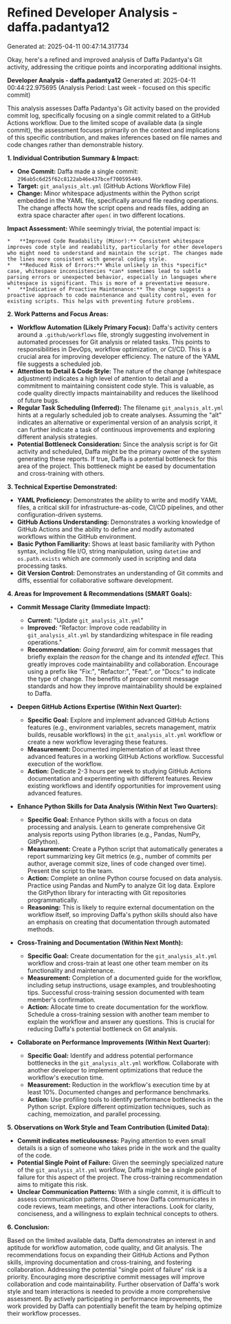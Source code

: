 # Refined Developer Analysis - daffa.padantya12
Generated at: 2025-04-11 00:47:14.317734

Okay, here's a refined and improved analysis of Daffa Padantya's Git activity, addressing the critique points and incorporating additional insights.

**Developer Analysis - daffa.padantya12**
Generated at: 2025-04-11 00:44:22.975695 (Analysis Period:  Last week - focused on this specific commit)

This analysis assesses Daffa Padantya's Git activity based on the provided commit log, specifically focusing on a single commit related to a GitHub Actions workflow. Due to the limited scope of available data (a single commit), the assessment focuses primarily on the context and implications of this specific contribution, and makes inferences based on file names and code changes rather than demonstrable history.

**1. Individual Contribution Summary & Impact:**

*   **One Commit:** Daffa made a single commit: `296ab5c6d25f62c8122ab46e437bcef700595449`.
*   **Target:** `git_analysis_alt.yml` (GitHub Actions Workflow File)
*   **Change:** Minor whitespace adjustments within the Python script embedded in the YAML file, specifically around file reading operations. The change affects how the script opens and reads files, adding an extra space character after `open(` in two different locations.

**Impact Assessment:** While seemingly trivial, the potential impact is:

    *   **Improved Code Readability (Minor):** Consistent whitespace improves code style and readability, particularly for other developers who might need to understand and maintain the script. The changes made the lines more consistent with general coding style.
    *   **Reduced Risk of Errors:** While unlikely in this *specific* case, whitespace inconsistencies *can* sometimes lead to subtle parsing errors or unexpected behavior, especially in languages where whitespace is significant. This is more of a preventative measure.
    *   **Indicative of Proactive Maintenance:** The change suggests a proactive approach to code maintenance and quality control, even for existing scripts. This helps with preventing future problems.

**2. Work Patterns and Focus Areas:**

*   **Workflow Automation (Likely Primary Focus):** Daffa's activity centers around a `.github/workflows` file, strongly suggesting involvement in automated processes for Git analysis or related tasks. This points to responsibilities in DevOps, workflow optimization, or CI/CD. This is a crucial area for improving developer efficiency. The nature of the YAML file suggests a scheduled job.
*   **Attention to Detail & Code Style:** The nature of the change (whitespace adjustment) indicates a high level of attention to detail and a commitment to maintaining consistent code style. This is valuable, as code quality directly impacts maintainability and reduces the likelihood of future bugs.
*   **Regular Task Scheduling (Inferred):** The filename `git_analysis_alt.yml` hints at a regularly scheduled job to create analyses. Assuming the "alt" indicates an alternative or experimental version of an analysis script, it can further indicate a task of continuous improvements and exploring different analysis strategies.
*   **Potential Bottleneck Consideration:** Since the analysis script is for Git activity and scheduled, Daffa might be the primary owner of the system generating these reports. If true, Daffa is a potential bottleneck for this area of the project. This bottleneck might be eased by documentation and cross-training with others.

**3. Technical Expertise Demonstrated:**

*   **YAML Proficiency:** Demonstrates the ability to write and modify YAML files, a critical skill for infrastructure-as-code, CI/CD pipelines, and other configuration-driven systems.
*   **GitHub Actions Understanding:** Demonstrates a working knowledge of GitHub Actions and the ability to define and modify automated workflows within the GitHub environment.
*   **Basic Python Familiarity:** Shows at least basic familiarity with Python syntax, including file I/O, string manipulation, using `datetime` and `os.path.exists` which are commonly used in scripting and data processing tasks.
*   **Git Version Control:** Demonstrates an understanding of Git commits and diffs, essential for collaborative software development.

**4. Areas for Improvement & Recommendations (SMART Goals):**

*   **Commit Message Clarity (Immediate Impact):**
    *   **Current:** "Update `git_analysis_alt.yml`"
    *   **Improved:** "Refactor: Improve code readability in `git_analysis_alt.yml` by standardizing whitespace in file reading operations."
    *   **Recommendation:** *Going forward*, aim for commit messages that briefly explain the *reason* for the change and its *intended effect*.  This greatly improves code maintainability and collaboration. Encourage using a prefix like "Fix:", "Refactor:", "Feat:", or "Docs:" to indicate the type of change. The benefits of proper commit message standards and how they improve maintainability should be explained to Daffa.

*   **Deepen GitHub Actions Expertise (Within Next Quarter):**
    *   **Specific Goal:** Explore and implement advanced GitHub Actions features (e.g., environment variables, secrets management, matrix builds, reusable workflows) in the `git_analysis_alt.yml` workflow or create a new workflow leveraging these features.
    *   **Measurement:** Documented implementation of at least three advanced features in a working GitHub Actions workflow. Successful execution of the workflow.
    *   **Action:** Dedicate 2-3 hours per week to studying GitHub Actions documentation and experimenting with different features. Review existing workflows and identify opportunities for improvement using advanced features.

*   **Enhance Python Skills for Data Analysis (Within Next Two Quarters):**
    *   **Specific Goal:**  Enhance Python skills with a focus on data processing and analysis. Learn to generate comprehensive Git analysis reports using Python libraries (e.g., Pandas, NumPy, GitPython).
    *   **Measurement:** Create a Python script that automatically generates a report summarizing key Git metrics (e.g., number of commits per author, average commit size, lines of code changed over time). Present the script to the team.
    *   **Action:** Complete an online Python course focused on data analysis.  Practice using Pandas and NumPy to analyze Git log data. Explore the GitPython library for interacting with Git repositories programmatically.
    *   **Reasoning:** This is likely to require external documentation on the workflow itself, so improving Daffa's python skills should also have an emphasis on creating that documentation through automated methods.

*   **Cross-Training and Documentation (Within Next Month):**
    *   **Specific Goal:** Create documentation for the `git_analysis_alt.yml` workflow and cross-train at least one other team member on its functionality and maintenance.
    *   **Measurement:** Completion of a documented guide for the workflow, including setup instructions, usage examples, and troubleshooting tips. Successful cross-training session documented with team member's confirmation.
    *   **Action:** Allocate time to create documentation for the workflow. Schedule a cross-training session with another team member to explain the workflow and answer any questions. This is crucial for reducing Daffa's potential bottleneck on Git analysis.

*   **Collaborate on Performance Improvements (Within Next Quarter):**
    *   **Specific Goal:** Identify and address potential performance bottlenecks in the `git_analysis_alt.yml` workflow. Collaborate with another developer to implement optimizations that reduce the workflow's execution time.
    *   **Measurement:** Reduction in the workflow's execution time by at least 10%. Documented changes and performance benchmarks.
    *   **Action:** Use profiling tools to identify performance bottlenecks in the Python script. Explore different optimization techniques, such as caching, memoization, and parallel processing.

**5. Observations on Work Style and Team Contribution (Limited Data):**

*   **Commit indicates meticulousness:** Paying attention to even small details is a sign of someone who takes pride in the work and the quality of the code.
*   **Potential Single Point of Failure:** Given the seemingly specialized nature of the `git_analysis_alt.yml` workflow, Daffa might be a single point of failure for this aspect of the project. The cross-training recommendation aims to mitigate this risk.
*   **Unclear Communication Patterns:** With a single commit, it is difficult to assess communication patterns. Observe how Daffa communicates in code reviews, team meetings, and other interactions. Look for clarity, conciseness, and a willingness to explain technical concepts to others.

**6. Conclusion:**

Based on the limited available data, Daffa demonstrates an interest in and aptitude for workflow automation, code quality, and Git analysis. The recommendations focus on expanding their GitHub Actions and Python skills, improving documentation and cross-training, and fostering collaboration. Addressing the potential "single point of failure" risk is a priority. Encouraging more descriptive commit messages will improve collaboration and code maintainability. Further observation of Daffa's work style and team interactions is needed to provide a more comprehensive assessment. By actively participating in performance improvements, the work provided by Daffa can potentially benefit the team by helping optimize their workflow processes.
